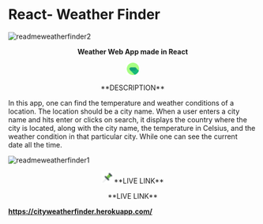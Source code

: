 # React- Weather Finder 

![readmeweatherfinder2](https://user-images.githubusercontent.com/73714951/174257792-3b5d605e-0c7d-4573-bea2-de0db638dc1c.png)<p align='center'>**Weather Web App made in React**</p>

<p align='center'><img src='images/pin.png' alt='not found' width='25px' height='25px'/></p><p align='center'> **DESCRIPTION**</p>

In this app, one can find the temperature and weather conditions of a location. The location should be a city name. When a user enters a city name and hits enter or clicks on search, it displays the country where the city is located, along with the city name, the temperature in Celsius, and the weather condition in that particular city. While one can see the current date all the time.

![readmeweatherfinder1](https://user-images.githubusercontent.com/73714951/174257518-ff28204a-27f5-4c5e-9d12-0399314eb0bc.png)

<p align='center'><img src='images/pinv.png' alt='not found' width='25px' height='25px'/>**LIVE LINK**</p><p align='center'> **LIVE LINK**</p>

**https://cityweatherfinder.herokuapp.com/**
